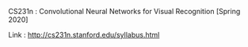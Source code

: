 CS231n : Convolutional Neural Networks for Visual Recognition [Spring 2020]

Link : http://cs231n.stanford.edu/syllabus.html
